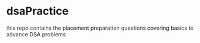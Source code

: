 # dsaPractice
this repo contains the placement preparation questions covering basics to advance DSA problems
